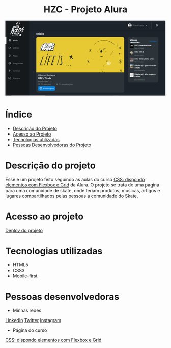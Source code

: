 <h1 align="center"> HZC - Projeto Alura</h1>

![Página inicia do projeto HZC](assets/img/capa%20git.png)

# Índice 

* [Descrição do Projeto](#descrição-do-projeto)
* [Acesso ao Projeto](#acesso-ao-projeto)
* [Tecnologias utilizadas](#tecnologias-utilizadas)
* [Pessoas Desenvolvedoras do Projeto](#pessoas-desenvolvedoras)

# Descrição do projeto 

Esse é um projeto feito seguindo as aulas do curso [CSS: dispondo elementos com Flexbox e Grid](https://cursos.alura.com.br/course/css-dispondo-elementos-flexbox-grid) da Alura. O projeto se trata de uma pagina para uma comunidade de skate, onde teriam produtos, musicas, artigos e lugares compartilhados pelas pessoas a comunidade do Skate.

# Acesso ao projeto 

[Deploy do projeto](https://marioapr.github.io/hzc-curso-css/)


# Tecnologias utilizadas

 * HTML5
 * CSS3
 * Mobile-first

# Pessoas desenvolvedoras 

 * Minhas redes 

 [LinkedIn](https://www.linkedin.com/in/marioanthony/)
 [Twitter](https://twitter.com/AnthonycomY)
 [Instagram](https://www.instagram.com/mario_apr/)

 * Página do curso 

 [CSS: dispondo elementos com Flexbox e Grid](https://cursos.alura.com.br/course/css-dispondo-elementos-flexbox-grid)